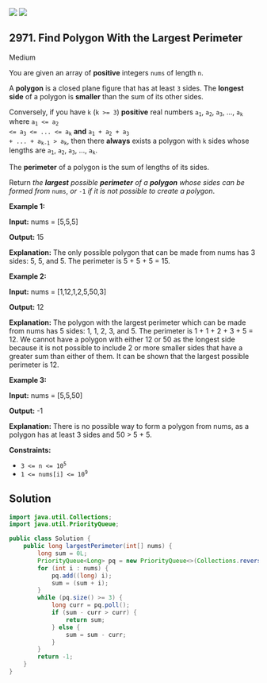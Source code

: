 [![](https://img.shields.io/github/stars/javadev/LeetCode-in-Java?label=Stars&style=flat-square)](https://github.com/javadev/LeetCode-in-Java)
[![](https://img.shields.io/github/forks/javadev/LeetCode-in-Java?label=Fork%20me%20on%20GitHub%20&style=flat-square)](https://github.com/javadev/LeetCode-in-Java/fork)

## 2971\. Find Polygon With the Largest Perimeter

Medium

You are given an array of **positive** integers `nums` of length `n`.

A **polygon** is a closed plane figure that has at least `3` sides. The **longest side** of a polygon is **smaller** than the sum of its other sides.

Conversely, if you have `k` (`k >= 3`) **positive** real numbers <code>a<sub>1</sub></code>, <code>a<sub>2</sub></code>, <code>a<sub>3</sub></code>, ..., <code>a<sub>k</sub></code> where <code>a<sub>1</sub> <= a<sub>2</sub> <= a<sub>3</sub> <= ... <= a<sub>k</sub></code> **and** <code>a<sub>1</sub> + a<sub>2</sub> + a<sub>3</sub> + ... + a<sub>k-1</sub> > a<sub>k</sub></code>, then there **always** exists a polygon with `k` sides whose lengths are <code>a<sub>1</sub></code>, <code>a<sub>2</sub></code>, <code>a<sub>3</sub></code>, ..., <code>a<sub>k</sub></code>.

The **perimeter** of a polygon is the sum of lengths of its sides.

Return _the **largest** possible **perimeter** of a **polygon** whose sides can be formed from_ `nums`, _or_ `-1` _if it is not possible to create a polygon_.

**Example 1:**

**Input:** nums = [5,5,5]

**Output:** 15

**Explanation:** The only possible polygon that can be made from nums has 3 sides: 5, 5, and 5. The perimeter is 5 + 5 + 5 = 15.

**Example 2:**

**Input:** nums = [1,12,1,2,5,50,3]

**Output:** 12

**Explanation:** The polygon with the largest perimeter which can be made from nums has 5 sides: 1, 1, 2, 3, and 5. The perimeter is 1 + 1 + 2 + 3 + 5 = 12. We cannot have a polygon with either 12 or 50 as the longest side because it is not possible to include 2 or more smaller sides that have a greater sum than either of them. It can be shown that the largest possible perimeter is 12.

**Example 3:**

**Input:** nums = [5,5,50]

**Output:** -1

**Explanation:** There is no possible way to form a polygon from nums, as a polygon has at least 3 sides and 50 > 5 + 5.

**Constraints:**

*   <code>3 <= n <= 10<sup>5</sup></code>
*   <code>1 <= nums[i] <= 10<sup>9</sup></code>

## Solution

```java
import java.util.Collections;
import java.util.PriorityQueue;

public class Solution {
    public long largestPerimeter(int[] nums) {
        long sum = 0L;
        PriorityQueue<Long> pq = new PriorityQueue<>(Collections.reverseOrder());
        for (int i : nums) {
            pq.add((long) i);
            sum = (sum + i);
        }
        while (pq.size() >= 3) {
            long curr = pq.poll();
            if (sum - curr > curr) {
                return sum;
            } else {
                sum = sum - curr;
            }
        }
        return -1;
    }
}
```